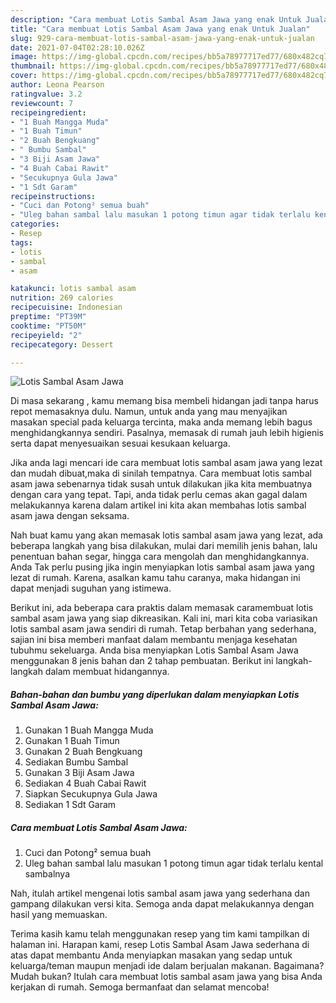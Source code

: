 ```yaml
---
description: "Cara membuat Lotis Sambal Asam Jawa yang enak Untuk Jualan"
title: "Cara membuat Lotis Sambal Asam Jawa yang enak Untuk Jualan"
slug: 929-cara-membuat-lotis-sambal-asam-jawa-yang-enak-untuk-jualan
date: 2021-07-04T02:28:10.026Z
image: https://img-global.cpcdn.com/recipes/bb5a78977717ed77/680x482cq70/lotis-sambal-asam-jawa-foto-resep-utama.jpg
thumbnail: https://img-global.cpcdn.com/recipes/bb5a78977717ed77/680x482cq70/lotis-sambal-asam-jawa-foto-resep-utama.jpg
cover: https://img-global.cpcdn.com/recipes/bb5a78977717ed77/680x482cq70/lotis-sambal-asam-jawa-foto-resep-utama.jpg
author: Leona Pearson
ratingvalue: 3.2
reviewcount: 7
recipeingredient:
- "1 Buah Mangga Muda"
- "1 Buah Timun"
- "2 Buah Bengkuang"
- " Bumbu Sambal"
- "3 Biji Asam Jawa"
- "4 Buah Cabai Rawit"
- "Secukupnya Gula Jawa"
- "1 Sdt Garam"
recipeinstructions:
- "Cuci dan Potong² semua buah"
- "Uleg bahan sambal lalu masukan 1 potong timun agar tidak terlalu kental sambalnya"
categories:
- Resep
tags:
- lotis
- sambal
- asam

katakunci: lotis sambal asam 
nutrition: 269 calories
recipecuisine: Indonesian
preptime: "PT39M"
cooktime: "PT50M"
recipeyield: "2"
recipecategory: Dessert

---
```



![Lotis Sambal Asam Jawa](https://img-global.cpcdn.com/recipes/bb5a78977717ed77/680x482cq70/lotis-sambal-asam-jawa-foto-resep-utama.jpg)

Di masa  sekarang , kamu memang bisa membeli hidangan jadi tanpa harus repot memasaknya dulu. Namun, untuk anda yang mau menyajikan masakan special pada keluarga tercinta, maka anda memang lebih bagus menghidangkannya sendiri. Pasalnya, memasak di rumah jauh lebih higienis serta dapat menyesuaikan sesuai kesukaan keluarga.

Jika anda lagi mencari ide cara membuat lotis sambal asam jawa yang lezat dan mudah dibuat,maka di sinilah tempatnya. Cara membuat lotis sambal asam jawa  sebenarnya tidak susah untuk dilakukan jika kita membuatnya dengan cara yang tepat. Tapi, anda tidak perlu cemas akan gagal dalam melakukannya 
karena dalam artikel ini kita akan membahas lotis sambal asam jawa dengan seksama.  



Nah buat kamu yang akan memasak lotis sambal asam jawa yang lezat, ada beberapa langkah yang bisa dilakukan, mulai dari memilih jenis bahan, lalu penentuan bahan segar, hingga cara mengolah dan menghidangkannya. Anda Tak perlu pusing jika ingin menyiapkan lotis sambal asam jawa yang lezat di rumah. Karena, asalkan kamu  tahu caranya, maka hidangan ini dapat menjadi suguhan yang istimewa.

Berikut ini, ada beberapa cara praktis  dalam memasak caramembuat lotis sambal asam jawa yang siap dikreasikan. Kali ini, mari kita coba variasikan lotis sambal asam jawa sendiri di rumah. Tetap berbahan yang sederhana, sajian ini bisa memberi manfaat dalam membantu menjaga kesehatan tubuhmu sekeluarga. Anda bisa menyiapkan Lotis Sambal Asam Jawa menggunakan 8 jenis bahan dan 2 tahap pembuatan. Berikut ini langkah-langkah dalam membuat hidangannya.

<!--inarticleads1-->

##### Bahan-bahan dan bumbu yang diperlukan dalam menyiapkan Lotis Sambal Asam Jawa:

1. Gunakan 1 Buah Mangga Muda
1. Gunakan 1 Buah Timun
1. Gunakan 2 Buah Bengkuang
1. Sediakan  Bumbu Sambal
1. Gunakan 3 Biji Asam Jawa
1. Sediakan 4 Buah Cabai Rawit
1. Siapkan Secukupnya Gula Jawa
1. Sediakan 1 Sdt Garam




<!--inarticleads2-->

##### Cara membuat Lotis Sambal Asam Jawa:

1. Cuci dan Potong² semua buah
1. Uleg bahan sambal lalu masukan 1 potong timun agar tidak terlalu kental sambalnya




Nah, itulah artikel mengenai  lotis sambal asam jawa  yang sederhana dan gampang dilakukan versi kita. Semoga anda dapat melakukannya dengan hasil yang memuaskan. 

Terima kasih kamu telah menggunakan resep yang tim kami tampilkan di halaman ini. Harapan kami, resep  Lotis Sambal Asam Jawa sederhana di atas dapat membantu Anda menyiapkan masakan yang sedap untuk keluarga/teman maupun menjadi ide dalam berjualan makanan. Bagaimana? Mudah bukan? Itulah cara membuat lotis sambal asam jawa yang bisa Anda kerjakan di rumah. Semoga bermanfaat dan selamat mencoba!

